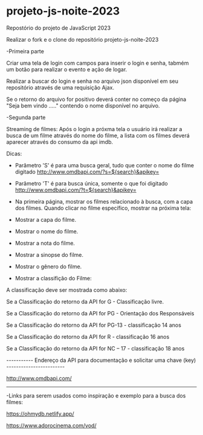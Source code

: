 # projeto-js-noite-2023

Repostório do projeto de JavaScript 2023

Realizar o fork e o clone do repositório  projeto-js-noite-2023

-Primeira parte

Criar uma tela de login com campos para inserir o login e senha, tabmém um botão para realizar o evento e ação de logar.

Realizar a buscar do login e senha no arquivo json disponível em seu repositório através de uma requisição Ajax.

Se o retorno do arquivo for positivo deverá conter no começo da página "Seja bem vindo ....." contendo o nome disponível no arquivo.


-Segunda parte

Streaming de filmes:
Após o login a próxma tela o usuário irá realizar a busca de um filme através do nome do filme, a lista com os filmes deverá aparecer
através do consumo da api imdb.

Dicas:
- Parâmetro 'S' é para uma busca geral, tudo que conter o nome do filme digitado
http://www.omdbapi.com/?s=${search}&apikey= 

- Parâmetro 'T' é para busca única, somente o que foi digitado 
http://www.omdbapi.com/?t=${search}&apikey=

- Na primeira página, mostrar os filmes relacionado à busca, com a capa dos filmes. Quando clicar no filme específico, mostrar na próxima tela:
  
- Mostrar a capa do filme.
- Mostrar o nome do filme.
- Mostrar a nota do filme.
- Mostrar a sinopse do filme.
- Mostrar o gênero do filme.
- Mostrar a classifição do Filme:

A classificação deve ser mostrada como abaixo:

Se a Classificação do retorno da API for G - Classificação livre.

Se a Classificação do retorno da API for PG - Orientação dos Responsáveis

Se a Classificação do retorno da API for PG-13 - classificação 14 anos

Se a Classificação do retorno da API for R - classificação 16 anos

Se a Classificação do retorno da API for NC – 17 - classificação 18 anos

----------- Endereço da API para documentação e solicitar uma chave (key) ------------------------

http://www.omdbapi.com/

-------------------------------------------------------------------------------


-Links para serem usados como inspiração e exemplo para a busca dos filmes:

https://ohmydb.netlify.app/

https://www.adorocinema.com/vod/

